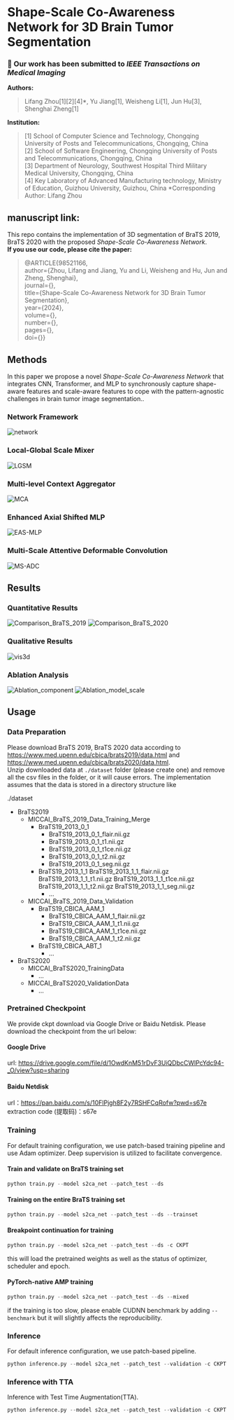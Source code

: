 # Shape-Scale Co-Awareness Network for 3D Brain Tumor Segmentation
### :tada: Our work has been submitted to *IEEE Transactions on Medical Imaging*  
**Authors:**  
> Lifang Zhou[1][2][4]*, Yu Jiang[1], Weisheng Li[1], Jun Hu[3], Shenghai Zheng[1]

**Institution:**
> [1] School of Computer Science and Technology, Chongqing University of Posts and Telecommunications, Chongqing, China  
> [2] School of Software Engineering, Chongqing University of Posts and Telecommunications, Chongqing, China  
> [3] Department of Neurology, Southwest Hospital Third Military Medical University, Chongqing, China  
> [4] Key Laboratory of Advanced Manufacturing technology, Ministry of Education, Guizhou University, Guizhou, China
> *Corresponding Author: Lifang Zhou

manuscript link:  
-   

This repo contains the implementation of 3D segmentation of BraTS 2019, BraTS 2020 with the proposed *Shape-Scale Co-Awareness Network*.  
**If you use our code, please cite the paper:**  
> @ARTICLE{98521166,  
  author={Zhou, Lifang and Jiang, Yu and Li, Weisheng and Hu, Jun and Zheng, Shenghai},  
  journal={},   
  title={Shape-Scale Co-Awareness Network for 3D Brain Tumor Segmentation},   
  year={2024},  
  volume={},  
  number={},  
  pages={},  
  doi={}}  

## Methods
In this paper we propose a novel *Shape-Scale Co-Awareness Network* that integrates CNN, Transformer, and MLP to synchronously capture shape-aware features and scale-aware features to cope with the pattern-agnostic challenges in brain tumor image segmentation..  
### Network Framework
![network](https://github.com/jiangyu945/S2CA-Net/blob/c4f6b12edd45bc8e1a33e1d1883d6c1d611fd5e3/img/Framework.png)
### Local-Global Scale Mixer
![LGSM](https://github.com/jiangyu945/S2CA-Net/blob/971c0ac07c91ee0c1aab2a00ddc31d57d640937f/img/LGSM.png)
### Multi-level Context Aggregator
![MCA](https://github.com/jiangyu945/S2CA-Net/blob/0885948ed7f7042763b6ea28a2b2a21aef49cb86/img/MCA.png)
### Enhanced Axial Shifted MLP
![EAS-MLP](https://github.com/jiangyu945/S2CA-Net/blob/08d955d0e9a89e5f0addf0aa19d7e86e6a4f26f1/img/EAS-MLP.png)
### Multi-Scale Attentive Deformable Convolution
![MS-ADC](https://github.com/jiangyu945/S2CA-Net/blob/c00b72b1581d8adea11b6644ac98308ef843be6e/img/MS-ADC.png)

## Results
### Quantitative Results
![Comparison_BraTS_2019](https://github.com/jiangyu945/S2CA-Net/blob/c257a2c983c4852fa26a585e667a282690c2a61d/img/Comparison_BraTS2019.png)
![Comparison_BraTS_2020](https://github.com/jiangyu945/S2CA-Net/blob/c257a2c983c4852fa26a585e667a282690c2a61d/img/Comparison_BraTS2020.png)
### Qualitative Results
![vis3d](https://github.com/jiangyu945/S2CA-Net/blob/c257a2c983c4852fa26a585e667a282690c2a61d/img/Visualization_Comparison.png)
### Ablation Analysis
![Ablation_component](https://github.com/jiangyu945/S2CA-Net/blob/c257a2c983c4852fa26a585e667a282690c2a61d/img/Ablation_component.png)
![Ablation_model_scale](https://github.com/jiangyu945/S2CA-Net/blob/c257a2c983c4852fa26a585e667a282690c2a61d/img/Ablation_model_scale.png)

## Usage
### Data Preparation
Please download BraTS 2019, BraTS 2020 data according to https://www.med.upenn.edu/cbica/brats2019/data.html and https://www.med.upenn.edu/cbica/brats2020/data.html.  
Unzip downloaded data at `./dataset` folder (please create one) and remove all the csv files in the folder, or it will cause errors.
The implementation assumes that the data is stored in a directory structure like

./dataset
  - BraTS2019
    -  MICCAI_BraTS_2019_Data_Training_Merge
       - BraTS19_2013_0_1
         - BraTS19_2013_0_1_flair.nii.gz
         - BraTS19_2013_0_1_t1.nii.gz
         - BraTS19_2013_0_1_t1ce.nii.gz
         - BraTS19_2013_0_1_t2.nii.gz
         - BraTS19_2013_0_1_seg.nii.gz
       - BraTS19_2013_1_1
           BraTS19_2013_1_1_flair.nii.gz
           BraTS19_2013_1_1_t1.nii.gz
           BraTS19_2013_1_1_t1ce.nii.gz
           BraTS19_2013_1_1_t2.nii.gz
           BraTS19_2013_1_1_seg.nii.gz
           - ... 
    -  MICCAI_BraTS_2019_Data_Validation
       - BraTS19_CBICA_AAM_1
         - BraTS19_CBICA_AAM_1_flair.nii.gz
         - BraTS19_CBICA_AAM_1_t1.nii.gz
         - BraTS19_CBICA_AAM_1_t1ce.nii.gz
         - BraTS19_CBICA_AAM_1_t2.nii.gz
       - BraTS19_CBICA_ABT_1
         - ...
  - BraTS2020
    - MICCAI_BraTS2020_TrainingData
      - ...
    - MICCAI_BraTS2020_ValidationData
      - ...

### Pretrained Checkpoint
We provide ckpt download via Google Drive or Baidu Netdisk. Please download the checkpoint from the url below:  
#### Google Drive
url: https://drive.google.com/file/d/1OwdKnM51rDvF3UiQDbcCWlPcYdc94-_O/view?usp=sharing
#### Baidu Netdisk
url：https://pan.baidu.com/s/10FlPjgh8F2y7RSHFCqRofw?pwd=s67e
extraction code (提取码)：s67e  

### Training
For default training configuration, we use patch-based training pipeline and use Adam optimizer. Deep supervision is utilized to facilitate convergence.
#### Train and validate on BraTS training set
```python
python train.py --model s2ca_net --patch_test --ds
```
#### Training on the entire BraTS training set
```python
python train.py --model s2ca_net --patch_test --ds --trainset
```
#### Breakpoint continuation for training
```python
python train.py --model s2ca_net --patch_test --ds -c CKPT
```
this will load the pretrained weights as well as the status of optimizer, scheduler and epoch.
#### PyTorch-native AMP training
```python
python train.py --model s2ca_net --patch_test --ds --mixed
```
if the training is too slow, please enable CUDNN benchmark by adding `--benchmark` but it will slightly affects the reproducibility.

### Inference
For default inference configuration, we use patch-based pipeline.
```python
python inference.py --model s2ca_net --patch_test --validation -c CKPT
```
### Inference with TTA
Inference with Test Time Augmentation(TTA).
```python
python inference.py --model s2ca_net --patch_test --validation -c CKPT --tta
```
